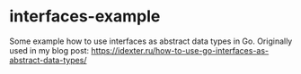 # interfaces-example

Some example how to use interfaces as abstract data types in Go.
Originally used in my blog post: https://idexter.ru/how-to-use-go-interfaces-as-abstract-data-types/
